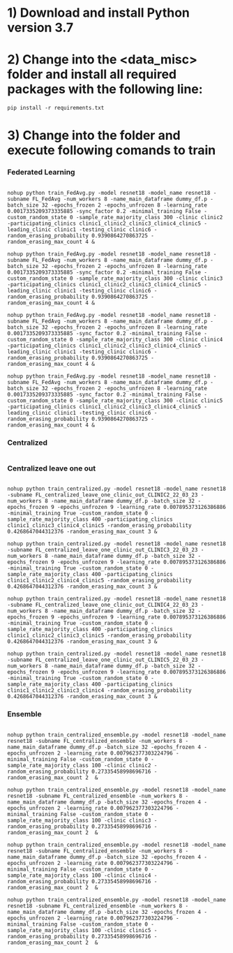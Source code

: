 # 1) Download and install Python version 3.7

# 2) Change into the <data_misc> folder and install all required packages with the following line:
```
pip install -r requirements.txt
```

# 3) Change into the <scripts> folder and execute following comands to train

### Federated Learning
  ```nohup python train_FedAvg.py -model resnet18 -model_name resnet18 -subname FL_FedAvg -num_workers 8 -name_main_dataframe dummy_df.p -batch_size 32 -epochs_frozen 2 -epochs_unfrozen 8 -learning_rate 0.0017335209373335885 -sync_factor 0.2 -minimal_training False -custom_random_state 0 -sample_rate_majority_class 300 -clinic clinic1 -participating_clinics clinic1_clinic2_clinic3_clinic4_clinic5 -leading_clinic clinic1 -testing_clinic clinic6 -random_erasing_probability 0.9390864270863725 -random_erasing_max_count 4 &

nohup python train_FedAvg.py -model resnet18 -model_name resnet18 -subname FL_FedAvg -num_workers 8 -name_main_dataframe dummy_df.p -batch_size 32 -epochs_frozen 2 -epochs_unfrozen 8 -learning_rate 0.0017335209373335885 -sync_factor 0.2 -minimal_training False -custom_random_state 0 -sample_rate_majority_class 300 -clinic clinic2 -participating_clinics clinic1_clinic2_clinic3_clinic4_clinic5 -leading_clinic clinic1 -testing_clinic clinic6 -random_erasing_probability 0.9390864270863725 -random_erasing_max_count 4 &

nohup python train_FedAvg.py -model resnet18 -model_name resnet18 -subname FL_FedAvg -num_workers 8 -name_main_dataframe dummy_df.p -batch_size 32 -epochs_frozen 2 -epochs_unfrozen 8 -learning_rate 0.0017335209373335885 -sync_factor 0.2 -minimal_training False -custom_random_state 0 -sample_rate_majority_class 300 -clinic clinic3 -participating_clinics clinic1_clinic2_clinic3_clinic4_clinic5 -leading_clinic clinic1 -testing_clinic clinic6 -random_erasing_probability 0.9390864270863725 -random_erasing_max_count 4 &

nohup python train_FedAvg.py -model resnet18 -model_name resnet18 -subname FL_FedAvg -num_workers 8 -name_main_dataframe dummy_df.p -batch_size 32 -epochs_frozen 2 -epochs_unfrozen 8 -learning_rate 0.0017335209373335885 -sync_factor 0.2 -minimal_training False -custom_random_state 0 -sample_rate_majority_class 300 -clinic clinic4 -participating_clinics clinic1_clinic2_clinic3_clinic4_clinic5 -leading_clinic clinic1 -testing_clinic clinic6 -random_erasing_probability 0.9390864270863725 -random_erasing_max_count 4 &

nohup python train_FedAvg.py -model resnet18 -model_name resnet18 -subname FL_FedAvg -num_workers 8 -name_main_dataframe dummy_df.p -batch_size 32 -epochs_frozen 2 -epochs_unfrozen 8 -learning_rate 0.0017335209373335885 -sync_factor 0.2 -minimal_training False -custom_random_state 0 -sample_rate_majority_class 300 -clinic clinic5 -participating_clinics clinic1_clinic2_clinic3_clinic4_clinic5 -leading_clinic clinic1 -testing_clinic clinic6 -random_erasing_probability 0.9390864270863725 -random_erasing_max_count 4 &
  ```

### Centralized
  ``` nohup python train_centralized.py -model resnet18 -model_name resnet18 -subname FL_centralized -num_workers 8 -name_main_dataframe dummy_df.p -batch_size 32 -epochs_frozen 9 -epochs_unfrozen 4 -learning_rate 0.0034512756844944955 -minimal_training False -custom_random_state 0 -sample_rate_majority_class 200 -participating_clinics clinic1_clinic2_clinic3_clinic4_clinic5 -random_erasing_probability 0.03503048342527504 -random_erasing_max_count 6 &
```

### Centralized leave one out
```nohup python train_centralized.py -model resnet18 -model_name resnet18 -subname FL_centralized_leave_one_clinic_out_CLINIC1_22_03_23 -num_workers 8 -name_main_dataframe dummy_df.p -batch_size 32 -epochs_frozen 9 -epochs_unfrozen 9 -learning_rate 0.007895373126386886 -minimal_training True -custom_random_state 0 -sample_rate_majority_class 400 -participating_clinics clinic2_clinic3_clinic4_clinic5 -random_erasing_probability 0.4268647044312376 -random_erasing_max_count 3  &

nohup python train_centralized.py -model resnet18 -model_name resnet18 -subname FL_centralized_leave_one_clinic_out_CLINIC2_22_03_23 -num_workers 8 -name_main_dataframe dummy_df.p -batch_size 32 -epochs_frozen 9 -epochs_unfrozen 9 -learning_rate 0.007895373126386886 -minimal_training True -custom_random_state 0 -sample_rate_majority_class 400 -participating_clinics clinic1_clinic3_clinic4_clinic5 -random_erasing_probability 0.4268647044312376 -random_erasing_max_count 3 &

nohup python train_centralized.py -model resnet18 -model_name resnet18 -subname FL_centralized_leave_one_clinic_out_CLINIC3_22_03_23 -num_workers 8 -name_main_dataframe dummy_df.p -batch_size 32 -epochs_frozen 9 -epochs_unfrozen 9 -learning_rate 0.007895373126386886 -minimal_training True -custom_random_state 0 -sample_rate_majority_class 400 -participating_clinics clinic1_clinic2_clinic4_clinic5 -random_erasing_probability 0.4268647044312376 -random_erasing_max_count 3 &

nohup python train_centralized.py -model resnet18 -model_name resnet18 -subname FL_centralized_leave_one_clinic_out_CLINIC4_22_03_23 -num_workers 8 -name_main_dataframe dummy_df.p -batch_size 32 -epochs_frozen 9 -epochs_unfrozen 9 -learning_rate 0.007895373126386886 -minimal_training True -custom_random_state 0 -sample_rate_majority_class 400 -participating_clinics clinic1_clinic2_clinic3_clinic5 -random_erasing_probability 0.4268647044312376 -random_erasing_max_count 3 &

nohup python train_centralized.py -model resnet18 -model_name resnet18 -subname FL_centralized_leave_one_clinic_out_CLINIC5_22_03_23 -num_workers 8 -name_main_dataframe dummy_df.p -batch_size 32 -epochs_frozen 9 -epochs_unfrozen 9 -learning_rate 0.007895373126386886 -minimal_training True -custom_random_state 0 -sample_rate_majority_class 400 -participating_clinics clinic1_clinic2_clinic3_clinic4 -random_erasing_probability 0.4268647044312376 -random_erasing_max_count 3 &
```

### Ensemble
```nohup python train_centralized_ensemble.py -model resnet18 -model_name resnet18 -subname FL_centralized_ensemble -num_workers 8 -name_main_dataframe dummy_df.p -batch_size 32 -epochs_frozen 4 -epochs_unfrozen 2 -learning_rate 0.007962377303224796 -minimal_training False -custom_random_state 0 -sample_rate_majority_class 100 -clinic clinic1 -random_erasing_probability 0.27335458998696716 -random_erasing_max_count 2  &

nohup python train_centralized_ensemble.py -model resnet18 -model_name resnet18 -subname FL_centralized_ensemble -num_workers 8 -name_main_dataframe dummy_df.p -batch_size 32 -epochs_frozen 4 -epochs_unfrozen 2 -learning_rate 0.007962377303224796 -minimal_training False -custom_random_state 0 -sample_rate_majority_class 100 -clinic clinic2 -random_erasing_probability 0.27335458998696716 -random_erasing_max_count 2  &

nohup python train_centralized_ensemble.py -model resnet18 -model_name resnet18 -subname FL_centralized_ensemble -num_workers 8 -name_main_dataframe dummy_df.p -batch_size 32 -epochs_frozen 4 -epochs_unfrozen 2 -learning_rate 0.007962377303224796 -minimal_training False -custom_random_state 0 -sample_rate_majority_class 100 -clinic clinic3 -random_erasing_probability 0.27335458998696716 -random_erasing_max_count 2  &

nohup python train_centralized_ensemble.py -model resnet18 -model_name resnet18 -subname FL_centralized_ensemble -num_workers 8 -name_main_dataframe dummy_df.p -batch_size 32 -epochs_frozen 4 -epochs_unfrozen 2 -learning_rate 0.007962377303224796 -minimal_training False -custom_random_state 0 -sample_rate_majority_class 100 -clinic clinic4 -random_erasing_probability 0.27335458998696716 -random_erasing_max_count 2  &

nohup python train_centralized_ensemble.py -model resnet18 -model_name resnet18 -subname FL_centralized_ensemble -num_workers 8 -name_main_dataframe dummy_df.p -batch_size 32 -epochs_frozen 4 -epochs_unfrozen 2 -learning_rate 0.007962377303224796 -minimal_training False -custom_random_state 0 -sample_rate_majority_class 100 -clinic clinic5 -random_erasing_probability 0.27335458998696716 -random_erasing_max_count 2  &
  ```


